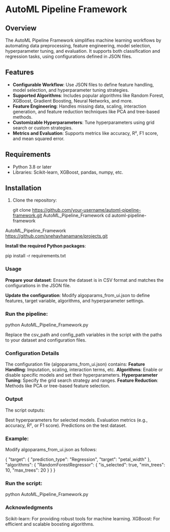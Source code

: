 # AutoML Pipeline Framework

## Overview

The AutoML Pipeline Framework simplifies machine learning workflows by automating data preprocessing, feature engineering, model selection, hyperparameter tuning, and evaluation. It supports both classification and regression tasks, using configurations defined in JSON files.

## Features

- **Configurable Workflow**: Use JSON files to define feature handling, model selection, and hyperparameter tuning strategies.
- **Supported Algorithms**: Includes popular algorithms like Random Forest, XGBoost, Gradient Boosting, Neural Networks, and more.
- **Feature Engineering**: Handles missing data, scaling, interaction generation, and feature reduction techniques like PCA and tree-based methods.
- **Customizable Hyperparameters**: Tune hyperparameters using grid search or custom strategies.
- **Metrics and Evaluation**: Supports metrics like accuracy, R², F1 score, and mean squared error.

## Requirements

- Python 3.8 or later
- Libraries: Scikit-learn, XGBoost, pandas, numpy, etc.

## Installation

1. Clone the repository:
   
   git clone https://github.com/your-username/automl-pipeline-framework.git AutoML_Pipeline_Framework
   cd automl-pipeline-framework

AutoML_Pipeline_Framework https://github.com/snehavhanamane/projects.git

**Install the required Python packages**:

pip install -r requirements.txt

### Usage

**Prepare your dataset**: Ensure the dataset is in CSV format and matches the configurations in the JSON file.

**Update the configuration**: Modify algoparams_from_ui.json to define features, target variable, algorithms, and hyperparameter settings.

### Run the pipeline:

python AutoML_Pipeline_Framework.py

Replace the csv_path and config_path variables in the script with the paths to your dataset and configuration files.

### Configuration Details

The configuration file (algoparams_from_ui.json) contains:
**Feature Handling**: Imputation, scaling, interaction terms, etc.
**Algorithms**: Enable or disable specific models and set their hyperparameters.
**Hyperparameter Tuning**: Specify the grid search strategy and ranges.
**Feature Reduction**: Methods like PCA or tree-based feature selection.

### Output

The script outputs:

Best hyperparameters for selected models.
Evaluation metrics (e.g., accuracy, R², or F1 score).
Predictions on the test dataset.

### Example:

Modify algoparams_from_ui.json as follows:

{
  "target": {
    "prediction_type": "Regression",
    "target": "petal_width"
  },
  "algorithms": {
    "RandomForestRegressor": {
      "is_selected": true,
      "min_trees": 10,
      "max_trees": 20
    }
  }
}

### Run the script:

python AutoML_Pipeline_Framework.py

### Acknowledgments

Scikit-learn: For providing robust tools for machine learning.
XGBoost: For efficient and scalable boosting algorithms.
